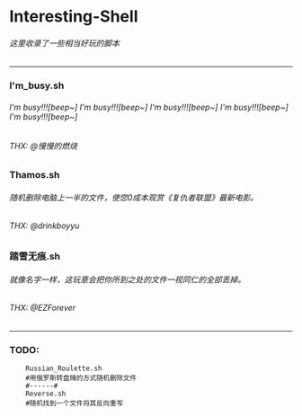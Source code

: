 # Interesting-Shell
###### 这里收录了一些相当好玩的脚本

------

### I'm_busy.sh  
###### I'm busy!!![beep~] I'm busy!!![beep~] I'm busy!!![beep~] I'm busy!!![beep~] I'm busy!!![beep~]  
###### THX: @慢慢的燃烧

### Thamos.sh  
###### 随机删除电脑上一半的文件，使您0成本观赏《复仇者联盟》最新电影。  
###### THX: @drinkboyyu

### 踏雪无痕.sh  
###### 就像名字一样，这玩意会把你所到之处的文件一视同仁的全部丢掉。  
###### THX: @EZForever

------

### TODO:
```shell
	Russian_Roulette.sh
	#用俄罗斯转盘赌的方式随机删除文件
	#------#
	Reverse.sh
	#随机找到一个文件将其反向重写
```
